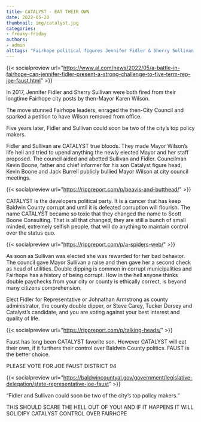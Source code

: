 ```yaml
---
title: CATALYST - EAT THEIR OWN
date: 2022-05-20
thumbnail: img/catalyst.jpg
categories:
- freaky-friday
authors:
- admin
alttags: "Fairhope political figures Jennifer Fidler & Sherry Sullivan; a fork and knife crossed out with catalyst in red"
---
```

{{< socialpreview url="https://www.al.com/news/2022/05/a-battle-in-fairhope-can-jennifer-fidler-present-a-strong-challenge-to-five-term-rep-joe-faust.html" >}}

In 2017, Jennifer Fidler and Sherry Sullivan were both fired from their longtime Fairhope city posts by then-Mayor Karen Wilson.

The move stunned Fairhope leaders, enraged the then-City Council and sparked a petition to have Wilson removed from office.

Five years later, Fidler and Sullivan could soon be two of the city’s top policy makers.

Fidler and Sullivan are CATALYST true bloods. They made Mayor Wilson’s life hell and tried to upend anything the newly elected Mayor and her staff proposed. The council aided and abetted Sullivan and Fidler. Councilman Kevin Boone, father and chief informer for his son Catalyst figure head, Kevin Boone and Jack Burrell publicly bullied Mayor Wilson at city council meetings.

{{< socialpreview url="https://rippreport.com/p/beavis-and-butthead/" >}}

CATALYST is the developers political party. It is a cancer that has keep Baldwin County corrupt and until it is defeated corruption will flourish. The name CATALYST became so toxic that they changed the name to Scott Boone Consulting. That is all that changed, they are still a bunch of small minded, extremely selfish people, that will do anything to maintain control over the status quo.

{{< socialpreview url="https://rippreport.com/p/a-spiders-web/" >}}

As soon as Sullivan was elected she was rewarded for her bad behavior. The council gave Mayor Sullivan a raise and then gave her a second check as head of utilities. Double dipping is common in corrupt municipalities and Fairhope has a history of being corrupt. How in the hell anyone thinks double paychecks from your city or county is ethically correct, is beyond many citizens comprehension.

Elect Fidler for Representative or Johnathan Armstrong as county administrator, the county double dipper, or Steve Carey, Tucker Dorsey and Catalyst’s candidate, and you are voting against your best interest and quality of life.

{{< socialpreview url="https://rippreport.com/p/talking-heads/" >}}

Faust has long been CATALYST favorite son. However CATALYST will eat their own, if it furthers their control over Baldwin County politics. FAUST is the better choice.

PLEASE VOTE FOR JOE FAUST DISTRICT 94

{{< socialpreview url="https://baldwincountyal.gov/government/legislative-delegation/state-representative-joe-faust" >}}

“Fidler and Sullivan could soon be two of the city’s top policy makers.”

THIS SHOULD SCARE THE HELL OUT OF YOU! AND IF IT HAPPENS IT WILL SOLIDIFY CATALYST CONTROL OVER FAIRHOPE
